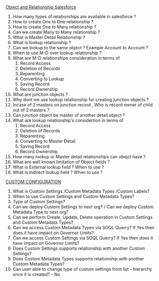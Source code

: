 [Object and Relationship Salesforce](https://help.salesforce.com/s/articleView?id=sf.overview_of_custom_object_relationships.htm&type=5)
1. How many types of relationships are available in salesforce ?
1. How to create One to One relationship ?
1. How to create One to Many relationship ?
1. Can we create Many to Many relationship ?
1. What is Master Detail Relationship ?
1. What is lookup relationship ?
1. Can we lookup to the same object ? Example Account to Account ?
1. When to use M-D over lookup relationship ?
1. What are M-D relationships consideration in terms of 
    1. Record Access
    1. Deletion of Records
    1. Reparenting
    1. Converting to Lookup
    1. Saving Record
    1. Record Ownership
1. What are junction objects ?
1. Why dont we use lookup relationship for creating junction objects ?
1. Incase of 2 masters on junction record , Who is record owner of child out of 2 masters ? 
1. Can junction object be master of another detail object ? 
1. What are lookup relationship's considertion in terms of
    1. Record Access
    1. Deletion of Records
    1. Reparenting
    1. Converting to Master Detail
    1. Saving Record
    1. Record Ownership
1. How many lookup or Master detail relationships can obejct have ?
1. What are well known limitation of Object fields ?
1. What is External lookup field ? When to use ?
1. What is Indirect lookup field ? When to use ?

[CUSTOM CONFIGURATION]()

1. What is Custom Settings /Custom Metadata Types /Custom Labels?
1. When to use Custom Settings and Custom Metadata Types?
1. Type of Custom Settings?
1. Can we deploy Custom Settings to next org? / Can we deploy Custom Metadata Type to next org?
1. Can we perform Create, Update, Delete operation in Custom Settings and Custom Metadata Types?
1. Can we access Custom Metadata Types via SOQL Querry? If Yes then does it have impact on Governor Limits?
1. Can we access Custom Settings via SOQL Querry? If Yes then does it have impact on Governor Limits?
1. Does Custom Settings supports relationship with another Custom Settings?
1. Does Custom Metadata Types supports relationship with another Custom Metadata Types?
1. Can user able to change type of custom settings from list - hierarchy once it is created? - No
